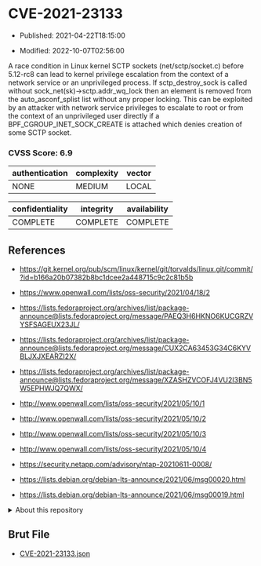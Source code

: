 # CVE-2021-23133

- Published: 2021-04-22T18:15:00

- Modified: 2022-10-07T02:56:00

A race condition in Linux kernel SCTP sockets (net/sctp/socket.c) before 5.12-rc8 can lead to kernel privilege escalation from the context of a network service or an unprivileged process. If sctp_destroy_sock is called without sock_net(sk)->sctp.addr_wq_lock then an element is removed from the auto_asconf_splist list without any proper locking. This can be exploited by an attacker with network service privileges to escalate to root or from the context of an unprivileged user directly if a BPF_CGROUP_INET_SOCK_CREATE is attached which denies creation of some SCTP socket.

### CVSS Score: **6.9**

| authentication | complexity | vector |
| --- | --- | --- |
| NONE | MEDIUM | LOCAL |

| confidentiality | integrity | availability |
| --- | --- | --- |
| COMPLETE | COMPLETE | COMPLETE |

## References

* https://git.kernel.org/pub/scm/linux/kernel/git/torvalds/linux.git/commit/?id=b166a20b07382b8bc1dcee2a448715c9c2c81b5b

* https://www.openwall.com/lists/oss-security/2021/04/18/2

* https://lists.fedoraproject.org/archives/list/package-announce@lists.fedoraproject.org/message/PAEQ3H6HKNO6KUCGRZVYSFSAGEUX23JL/

* https://lists.fedoraproject.org/archives/list/package-announce@lists.fedoraproject.org/message/CUX2CA63453G34C6KYVBLJXJXEARZI2X/

* https://lists.fedoraproject.org/archives/list/package-announce@lists.fedoraproject.org/message/XZASHZVCOFJ4VU2I3BN5W5EPHWJQ7QWX/

* http://www.openwall.com/lists/oss-security/2021/05/10/1

* http://www.openwall.com/lists/oss-security/2021/05/10/2

* http://www.openwall.com/lists/oss-security/2021/05/10/3

* http://www.openwall.com/lists/oss-security/2021/05/10/4

* https://security.netapp.com/advisory/ntap-20210611-0008/

* https://lists.debian.org/debian-lts-announce/2021/06/msg00020.html

* https://lists.debian.org/debian-lts-announce/2021/06/msg00019.html

<details>
<summary>About this repository</summary> 

  This repository is part of the project [Live Hack CVE](https://github.com/Live-Hack-CVE). Main website can be found [www.live-hack.org](https://www.live-hack.org) 
  
  Made by [Sn0wAlice](https://github.com/Sn0wAlice) for the people that care about security and need to have a feed of the latest CVEs. Hope you enjoy it, don't forget to star the repo and follow me on [Twitter](https://twitter.com/Sn0wAlice) and [Github](https://github.com/Sn0wAlice). And that is my [personnal website](https://www.alice-snow.me/)

  - [Home Page](https://github.com/Live-Hack-CVE)
  - [Framework](https://github.com/Live-Hack-CVE/cve-framework)
  - [CVE database](https://github.com/Live-Hack-CVE/full_database)
  - [Changelog](https://github.com/Live-Hack-CVE/Changelog)
</details>

## Brut File

* [CVE-2021-23133.json](https://raw.githubusercontent.com/Live-Hack-CVE/full_database/main/cves/2021/CVE-2021-23133.json)

